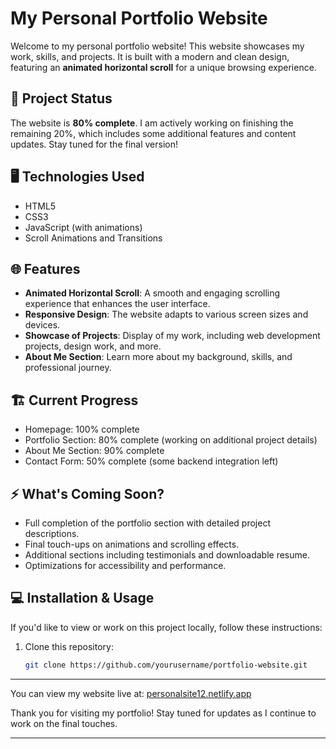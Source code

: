 # My Personal Portfolio Website

Welcome to my personal portfolio website! This website showcases my work, skills, and projects. It is built with a modern and clean design, featuring an **animated horizontal scroll** for a unique browsing experience.

## 🚧 Project Status

The website is **80% complete**. I am actively working on finishing the remaining 20%, which includes some additional features and content updates. Stay tuned for the final version!

## 🖥️ Technologies Used

- HTML5
- CSS3
- JavaScript (with animations)
- Scroll Animations and Transitions

## 🌐 Features

- **Animated Horizontal Scroll**: A smooth and engaging scrolling experience that enhances the user interface.
- **Responsive Design**: The website adapts to various screen sizes and devices.
- **Showcase of Projects**: Display of my work, including web development projects, design work, and more.
- **About Me Section**: Learn more about my background, skills, and professional journey.

## 🏗️ Current Progress

- Homepage: 100% complete
- Portfolio Section: 80% complete (working on additional project details)
- About Me Section: 90% complete
- Contact Form: 50% complete (some backend integration left)

## ⚡ What's Coming Soon?

- Full completion of the portfolio section with detailed project descriptions.
- Final touch-ups on animations and scrolling effects.
- Additional sections including testimonials and downloadable resume.
- Optimizations for accessibility and performance.

## 💻 Installation & Usage

If you'd like to view or work on this project locally, follow these instructions:

1. Clone this repository:
   ```bash
   git clone https://github.com/yourusername/portfolio-website.git
---

You can view my website live at: [personalsite12.netlify.app](https://personalsite12.netlify.app)

Thank you for visiting my portfolio! Stay tuned for updates as I continue to work on the final touches.


---

